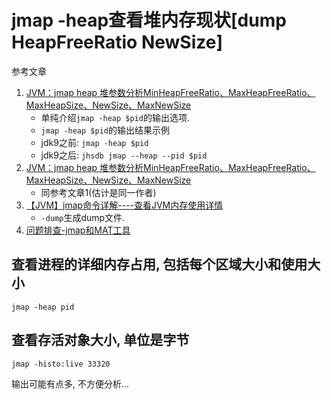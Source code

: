 # jmap -heap查看堆内存现状[dump HeapFreeRatio NewSize]

参考文章

1. [JVM：jmap heap 堆参数分析MinHeapFreeRatio、MaxHeapFreeRatio、MaxHeapSize、NewSize、MaxNewSize](https://blog.csdn.net/claram/article/details/104635114)
    - 单纯介绍`jmap -heap $pid`的输出选项.
    - `jmap -heap $pid`的输出结果示例
    - jdk9之前: `jmap -heap $pid`
    - jdk9之后: `jhsdb jmap --heap --pid $pid`
2. [JVM：jmap heap 堆参数分析MinHeapFreeRatio、MaxHeapFreeRatio、MaxHeapSize、NewSize、MaxNewSize](https://www.cnblogs.com/zouhong/p/14773110.html)
    - 同参考文章1(估计是同一作者)
3. [【JVM】jmap命令详解----查看JVM内存使用详情](https://www.cnblogs.com/sxdcgaq8080/p/11089664.html)
    - `-dump`生成dump文件.
4. [问题排查-jmap和MAT工具](https://blog.51cto.com/janephp/2432551)

## 查看进程的详细内存占用, 包括每个区域大小和使用大小

```
jmap -heap pid
```

## 查看存活对象大小, 单位是字节

```
jmap -histo:live 33320
```

输出可能有点多, 不方便分析...
